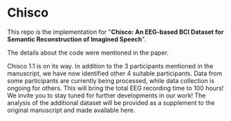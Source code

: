 # Chisco 
This repo is the implementation for "**Chisco: An EEG-based BCI Dataset for Semantic Reconstruction of Imagined Speech**".

The details about the code were mentioned in the paper. 

Chisco 1.1 is on its way. In addition to the 3 participants mentioned in the manuscript, we have now identified other 4 suitable participants. Data from some participants are currently being processed, while data collection is ongoing for others. This will bring the total EEG recording time to 100 hours! We invite you to stay tuned for further developments in our work! The analysis of the additional dataset will be provided as a supplement to the original manuscript and made available here.


